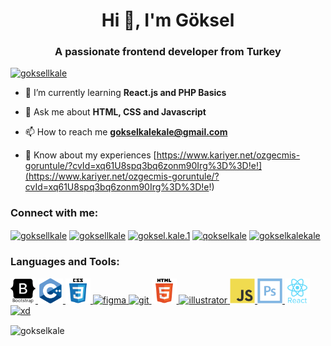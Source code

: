 <h1 align="center">Hi 👋, I'm Göksel</h1>
<h3 align="center">A passionate frontend developer from Turkey</h3>

<p align="left"> <a href="https://twitter.com/goksellkale" target="blank"><img src="https://img.shields.io/twitter/follow/goksellkale?logo=twitter&style=for-the-badge" alt="goksellkale" /></a> </p>

- 🌱 I’m currently learning **React.js and PHP Basics**

- 💬 Ask me about **HTML, CSS and Javascript**

- 📫 How to reach me **gokselkalekale@gmail.com**

- 📄 Know about my experiences [https://www.kariyer.net/ozgecmis-goruntule/?cvId=xq61U8spq3bq6zonm90Irg%3D%3D!e!](https://www.kariyer.net/ozgecmis-goruntule/?cvId=xq61U8spq3bq6zonm90Irg%3D%3D!e!)

<h3 align="left">Connect with me:</h3>
<p align="left">
<a href="https://twitter.com/goksellkale" target="blank"><img align="center" src="https://raw.githubusercontent.com/rahuldkjain/github-profile-readme-generator/master/src/images/icons/Social/twitter.svg" alt="goksellkale" height="30" width="40" /></a>
<a href="https://linkedin.com/in/goksellkale" target="blank"><img align="center" src="https://raw.githubusercontent.com/rahuldkjain/github-profile-readme-generator/master/src/images/icons/Social/linked-in-alt.svg" alt="goksellkale" height="30" width="40" /></a>
<a href="https://fb.com/goksel.kale.1" target="blank"><img align="center" src="https://raw.githubusercontent.com/rahuldkjain/github-profile-readme-generator/master/src/images/icons/Social/facebook.svg" alt="goksel.kale.1" height="30" width="40" /></a>
<a href="https://instagram.com/qokselkale" target="blank"><img align="center" src="https://raw.githubusercontent.com/rahuldkjain/github-profile-readme-generator/master/src/images/icons/Social/instagram.svg" alt="qokselkale" height="30" width="40" /></a>
<a href="https://www.hackerrank.com/gokselkalekale" target="blank"><img align="center" src="https://raw.githubusercontent.com/rahuldkjain/github-profile-readme-generator/master/src/images/icons/Social/hackerrank.svg" alt="gokselkalekale" height="30" width="40" /></a>
</p>

<h3 align="left">Languages and Tools:</h3>
<p align="left"> <a href="https://getbootstrap.com" target="_blank" rel="noreferrer"> <img src="https://raw.githubusercontent.com/devicons/devicon/master/icons/bootstrap/bootstrap-plain-wordmark.svg" alt="bootstrap" width="40" height="40"/> </a> <a href="https://www.w3schools.com/cpp/" target="_blank" rel="noreferrer"> <img src="https://raw.githubusercontent.com/devicons/devicon/master/icons/cplusplus/cplusplus-original.svg" alt="cplusplus" width="40" height="40"/> </a> <a href="https://www.w3schools.com/css/" target="_blank" rel="noreferrer"> <img src="https://raw.githubusercontent.com/devicons/devicon/master/icons/css3/css3-original-wordmark.svg" alt="css3" width="40" height="40"/> </a> <a href="https://www.figma.com/" target="_blank" rel="noreferrer"> <img src="https://www.vectorlogo.zone/logos/figma/figma-icon.svg" alt="figma" width="40" height="40"/> </a> <a href="https://git-scm.com/" target="_blank" rel="noreferrer"> <img src="https://www.vectorlogo.zone/logos/git-scm/git-scm-icon.svg" alt="git" width="40" height="40"/> </a> <a href="https://www.w3.org/html/" target="_blank" rel="noreferrer"> <img src="https://raw.githubusercontent.com/devicons/devicon/master/icons/html5/html5-original-wordmark.svg" alt="html5" width="40" height="40"/> </a> <a href="https://www.adobe.com/in/products/illustrator.html" target="_blank" rel="noreferrer"> <img src="https://www.vectorlogo.zone/logos/adobe_illustrator/adobe_illustrator-icon.svg" alt="illustrator" width="40" height="40"/> </a> <a href="https://developer.mozilla.org/en-US/docs/Web/JavaScript" target="_blank" rel="noreferrer"> <img src="https://raw.githubusercontent.com/devicons/devicon/master/icons/javascript/javascript-original.svg" alt="javascript" width="40" height="40"/> </a> <a href="https://www.photoshop.com/en" target="_blank" rel="noreferrer"> <img src="https://raw.githubusercontent.com/devicons/devicon/master/icons/photoshop/photoshop-line.svg" alt="photoshop" width="40" height="40"/> </a> <a href="https://reactjs.org/" target="_blank" rel="noreferrer"> <img src="https://raw.githubusercontent.com/devicons/devicon/master/icons/react/react-original-wordmark.svg" alt="react" width="40" height="40"/> </a> <a href="https://www.adobe.com/products/xd.html" target="_blank" rel="noreferrer"> <img src="https://cdn.worldvectorlogo.com/logos/adobe-xd.svg" alt="xd" width="40" height="40"/> </a> </p>

<p><img align="center" src="https://github-readme-stats.vercel.app/api/top-langs?username=gokselkale&show_icons=true&theme=tokyonight&locale=en&layout=compact" alt="gokselkale" /></p>
